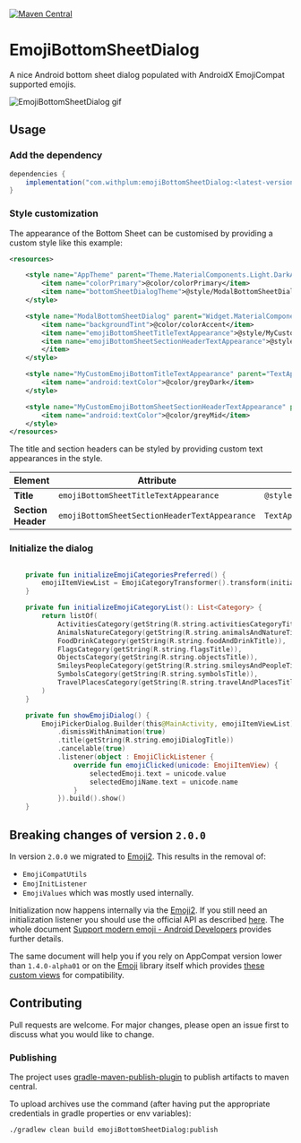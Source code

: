[![Maven Central](https://img.shields.io/maven-central/v/com.withplum/emojiBottomSheetDialog.svg?label=Maven%20Central)](https://search.maven.org/search?q=g:%22com.withplum%22%20AND%20a:%22emojiBottomSheetDialog%22)
# EmojiBottomSheetDialog
A nice Android bottom sheet dialog populated with AndroidX EmojiCompat supported emojis.

![EmojiBottomSheetDialog gif](https://i.imgur.com/0GisGjI.gif)

## Usage

### Add the dependency

```gradle
dependencies {
    implementation("com.withplum:emojiBottomSheetDialog:<latest-version>)
}
```

### Style customization

The appearance of the Bottom Sheet can be customised by providing a custom style like this example:

```xml
<resources>

    <style name="AppTheme" parent="Theme.MaterialComponents.Light.DarkActionBar">
        <item name="colorPrimary">@color/colorPrimary</item>
        <item name="bottomSheetDialogTheme">@style/ModalBottomSheetDialog</item>
    </style>

    <style name="ModalBottomSheetDialog" parent="Widget.MaterialComponents.BottomSheet.Modal">
        <item name="backgroundTint">@color/colorAccent</item>
        <item name="emojiBottomSheetTitleTextAppearance">@style/MyCustomEmojiBottomTitleTextAppearance</item>
        <item name="emojiBottomSheetSectionHeaderTextAppearance">@style/MyCustomEmojiBottomSheetSectionHeaderTextAppearance
        </item>
    </style>

    <style name="MyCustomEmojiBottomTitleTextAppearance" parent="TextAppearance.MaterialComponents.Headline6">
        <item name="android:textColor">@color/greyDark</item>
    </style>

    <style name="MyCustomEmojiBottomSheetSectionHeaderTextAppearance" parent="TextAppearance.MaterialComponents.Body1">
        <item name="android:textColor">@color/greyMid</item>
    </style>
</resources>
```

The title and section headers can be styled by providing custom text appearances in the style.

| Element            | Attribute                                     | Default value                                        |
|--------------------|-----------------------------------------------|------------------------------------------------------|
| **Title**          | `emojiBottomSheetTitleTextAppearance`         | `@style/TextAppearance.MaterialComponents.Headline6` |
| **Section Header** | `emojiBottomSheetSectionHeaderTextAppearance` | `TextAppearance.MaterialComponents.Body1`            |

### Initialize the dialog
```kotlin

    private fun initializeEmojiCategoriesPreferred() {
        emojiItemViewList = EmojiCategoryTransformer().transform(initializeEmojiCategoryList())
    }

    private fun initializeEmojiCategoryList(): List<Category> {
        return listOf(
            ActivitiesCategory(getString(R.string.activitiesCategoryTitle)),
            AnimalsNatureCategory(getString(R.string.animalsAndNatureTitle)),
            FoodDrinkCategory(getString(R.string.foodAndDrinkTitle)),
            FlagsCategory(getString(R.string.flagsTitle)),
            ObjectsCategory(getString(R.string.objectsTitle)),
            SmileysPeopleCategory(getString(R.string.smileysAndPeopleTitle)),
            SymbolsCategory(getString(R.string.symbolsTitle)),
            TravelPlacesCategory(getString(R.string.travelAndPlacesTitle))
        )
    }

    private fun showEmojiDialog() {
        EmojiPickerDialog.Builder(this@MainActivity, emojiItemViewList)
            .dismissWithAnimation(true)
            .title(getString(R.string.emojiDialogTitle))
            .cancelable(true)
            .listener(object : EmojiClickListener {
                override fun emojiClicked(unicode: EmojiItemView) {
                    selectedEmoji.text = unicode.value
                    selectedEmojiName.text = unicode.name
                }
            }).build().show()
    }
```

## Breaking changes of version `2.0.0`
In version `2.0.0` we migrated to [Emoji2](https://developer.android.com/jetpack/androidx/releases/emoji2).
This results in the removal of:
* `EmojiCompatUtils`
* `EmojInitListener`
* `EmojiValues` which was mostly used internally.

Initialization now happens internally via the [Emoji2](https://developer.android.com/jetpack/androidx/releases/emoji2).
If you still need an initialization listener you should use the official API as described [here](https://developer.android.com/develop/ui/views/text-and-emoji/emoji2#add-initialization-listeners).
The whole document [Support modern emoji - Android Developers](https://developer.android.com/develop/ui/views/text-and-emoji/emoji2) provides further details.

The same document will help you if you rely on AppCompat version lower than `1.4.0-alpha01` or on the [Emoji](https://developer.android.com/jetpack/androidx/releases/emoji)
library itself which provides [these custom views](https://developer.android.com/reference/kotlin/androidx/emoji/widget/package-summary) for compatibility.

## Contributing
Pull requests are welcome. For major changes, please open an issue first to discuss what you would like to change.

### Publishing
The project uses [gradle-maven-publish-plugin](https://github.com/vanniktech/gradle-maven-publish-plugin) to publish artifacts to maven central.

To upload archives use the command (after having put the appropriate credentials in gradle properties or env variables):

```
./gradlew clean build emojiBottomSheetDialog:publish
```

